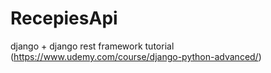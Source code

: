 # RecepiesApi
django  + django rest framework tutorial (https://www.udemy.com/course/django-python-advanced/)
